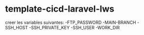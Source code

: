 # template-cicd-laravel-lws

creer les variables suivantes:
-FTP_PASSWORD
-MAIN-BRANCH
-SSH_HOST
-SSH_PRIVATE_KEY
-SSH_USER
-WORK_DIR
 